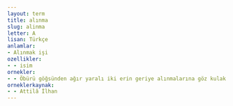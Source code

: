 ```yaml
---
layout: term
title: alınma
slug: alinma
letter: A
lisan: Türkçe
anlamlar:
- Alınmak işi
ozellikler:
- - isim
ornekler:
- - Öbürü göğsünden ağır yaralı iki erin geriye alınmalarına göz kulak oluyordu.
orneklerkaynak:
- - Attilâ İlhan
---
```

